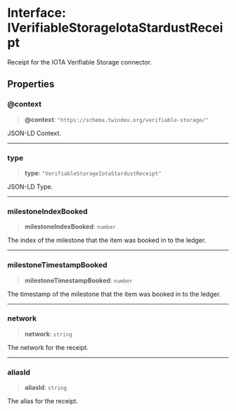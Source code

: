 # Interface: IVerifiableStorageIotaStardustReceipt

Receipt for the IOTA Verifiable Storage connector.

## Properties

### @context

> **@context**: `"https://schema.twindev.org/verifiable-storage/"`

JSON-LD Context.

***

### type

> **type**: `"VerifiableStorageIotaStardustReceipt"`

JSON-LD Type.

***

### milestoneIndexBooked

> **milestoneIndexBooked**: `number`

The index of the milestone that the item was booked in to the ledger.

***

### milestoneTimestampBooked

> **milestoneTimestampBooked**: `number`

The timestamp of the milestone that the item was booked in to the ledger.

***

### network

> **network**: `string`

The network for the receipt.

***

### aliasId

> **aliasId**: `string`

The alias for the receipt.

